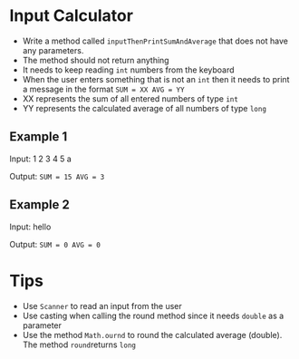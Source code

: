 # Input Calculator
* Write a method called `inputThenPrintSumAndAverage` that does not have any parameters.
* The method should not return anything
* It needs to keep reading `int` numbers from the keyboard
* When the user enters something that is not an `int` then it needs to print a message in the format `SUM = XX AVG = YY`
* XX represents the sum of all entered numbers of type `int`
* YY represents the calculated average of all numbers of type `long`

## Example 1
Input:
1
2
3
4
5
a

Output:
`SUM = 15 AVG = 3`

## Example 2
Input:
hello

Output:
`SUM = 0 AVG = 0`

# Tips
* Use `Scanner` to read an input from the user
* Use casting when calling the round method since it needs `double` as a parameter
* Use the method `Math.ournd` to round the calculated average (double). The method `round`returns `long`